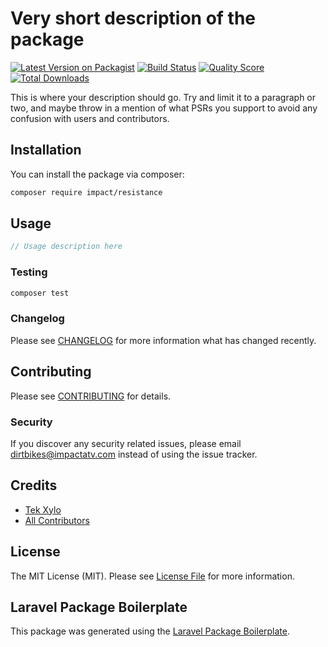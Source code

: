 # Very short description of the package

[![Latest Version on Packagist](https://img.shields.io/packagist/v/impact/resistance.svg?style=flat-square)](https://packagist.org/packages/impact/resistance)
[![Build Status](https://img.shields.io/travis/impact/resistance/master.svg?style=flat-square)](https://travis-ci.org/impact/resistance)
[![Quality Score](https://img.shields.io/scrutinizer/g/impact/resistance.svg?style=flat-square)](https://scrutinizer-ci.com/g/impact/resistance)
[![Total Downloads](https://img.shields.io/packagist/dt/impact/resistance.svg?style=flat-square)](https://packagist.org/packages/impact/resistance)

This is where your description should go. Try and limit it to a paragraph or two, and maybe throw in a mention of what PSRs you support to avoid any confusion with users and contributors.

## Installation

You can install the package via composer:

```bash
composer require impact/resistance
```

## Usage

``` php
// Usage description here
```

### Testing

``` bash
composer test
```

### Changelog

Please see [CHANGELOG](CHANGELOG.md) for more information what has changed recently.

## Contributing

Please see [CONTRIBUTING](CONTRIBUTING.md) for details.

### Security

If you discover any security related issues, please email dirtbikes@impactatv.com instead of using the issue tracker.

## Credits

- [Tek Xylo](https://github.com/impact)
- [All Contributors](../../contributors)

## License

The MIT License (MIT). Please see [License File](LICENSE.md) for more information.

## Laravel Package Boilerplate

This package was generated using the [Laravel Package Boilerplate](https://laravelpackageboilerplate.com).